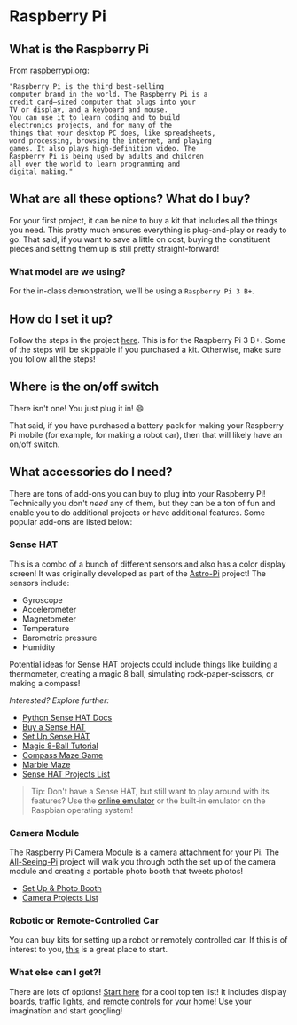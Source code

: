# Raspberry Pi

## What is the Raspberry Pi

From [raspberrypi.org](https://www.raspberrypi.org/documentation/faqs/#introduction):

```text
"Raspberry Pi is the third best-selling 
computer brand in the world. The Raspberry Pi is a
credit card–sized computer that plugs into your 
TV or display, and a keyboard and mouse. 
You can use it to learn coding and to build 
electronics projects, and for many of the 
things that your desktop PC does, like spreadsheets, 
word processing, browsing the internet, and playing 
games. It also plays high-definition video. The 
Raspberry Pi is being used by adults and children 
all over the world to learn programming and 
digital making."
```

## What are all these options? What do I buy?

For your first project, it can be nice to buy a kit that includes all the things you need. This pretty much ensures everything is plug-and-play or ready to go. That said, if you want to save a little on cost, buying the constituent pieces and setting them up is still pretty straight-forward!

### What model are we using?

For the in-class demonstration, we'll be using a `Raspberry Pi 3 B+`.

## How do I set it up?

Follow the steps in the project [here](https://projects.raspberrypi.org/en/projects/raspberry-pi-setting-up). This is for the Raspberry Pi 3 B+. Some of the steps will be skippable if you purchased a kit. Otherwise, make sure you follow all the steps!

## Where is the on/off switch

There isn't one! You just plug it in! 😄

That said, if you have purchased a battery pack for making your Raspberry Pi mobile \(for example, for making a robot car\), then that will likely have an on/off switch.

## What accessories do I need?

There are tons of add-ons you can buy to plug into your Raspberry Pi! Technically you don't _need_ any of them, but they can be a ton of fun and enable you to do additional projects or have additional features. Some popular add-ons are listed below:

### Sense HAT

This is a combo of a bunch of different sensors and also has a color display screen! It was originally developed as part of the [Astro-Pi](https://astro-pi.org/) project! The sensors include:

* Gyroscope
* Accelerometer
* Magnetometer
* Temperature
* Barometric pressure
* Humidity

Potential ideas for Sense HAT projects could include things like building a thermometer, creating a magic 8 ball, simulating rock-paper-scissors, or making a compass!

_Interested? Explore further:_

* [Python Sense HAT Docs](https://pythonhosted.org/sense-hat/)
* [Buy a Sense HAT](https://www.raspberrypi.org/products/sense-hat/)
* [Set Up Sense HAT](https://projects.raspberrypi.org/en/projects/getting-started-with-the-sense-hat)
* [Magic 8-Ball Tutorial](https://projects.raspberrypi.org/en/projects/magic-8-ball)
* [Compass Maze Game](https://projects.raspberrypi.org/en/projects/compass-maze)
* [Marble Maze](https://projects.raspberrypi.org/en/projects/sense-hat-marble-maze)
* [Sense HAT Projects List](https://projects.raspberrypi.org/en/projects?hardware[]=sense-hat)

> Tip: Don't have a Sense HAT, but still want to play around with its features? Use the [online emulator](https://trinket.io/sense-hat) or the built-in emulator on the Raspbian operating system!

### Camera Module

The Raspberry Pi Camera Module is a camera attachment for your Pi. The [All-Seeing-Pi](https://projects.raspberrypi.org/en/projects/the-all-seeing-pi) project will walk you through both the set up of the camera module and creating a portable photo booth that tweets photos!

* [Set Up & Photo Booth](https://projects.raspberrypi.org/en/projects/the-all-seeing-pi)
* [Camera Projects List](https://projects.raspberrypi.org/en/projects?hardware%5B%5D=pi-camera)

### Robotic or Remote-Controlled Car

You can buy kits for setting up a robot or remotely controlled car. If this is of interest to you, [this](https://projects.raspberrypi.org/en/projects/build-a-buggy) is a great place to start.

### What else can I get?!

There are lots of options! [Start here](https://opensource.com/life/16/7/top-10-Raspberry-Pi-boards) for a cool top ten list! It includes display boards, traffic lights, and [remote controls for your home](https://energenie4u.co.uk/index.php/catalogue/product/ENER002-2PI)! Use your imagination and start googling!

